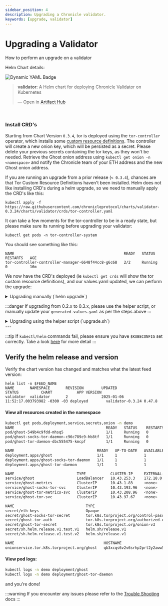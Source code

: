 ```yaml
---
sidebar_position: 4
description: Upgrading a Chronicle validator.
keywords: [upgrade, validator]
---
```


# Upgrading a Validator

How to perform an upgrade on a validator

Helm Chart details:

![Dynamic YAML Badge](https://img.shields.io/badge/dynamic/yaml?url=https%3A%2F%2Fchronicleprotocol.github.io%2Fcharts%2Findex.yaml&query=%24.entries.validator%5B0%5D.version&label=Validator%20ChartVersion&color=green)

<div class="artifacthub-widget" data-url="https://artifacthub.io/packages/helm/chronicle/validator" data-theme="light" data-header="true" data-stars="true" data-responsive="true"><blockquote><p lang="en" dir="ltr"><b>validator</b>: A Helm chart for deploying Chronicle Validator on Kubernetes</p>&mdash; Open in <a href="https://artifacthub.io/packages/helm/chronicle/validator">Artifact Hub</a></blockquote></div><script async src="https://artifacthub.io/artifacthub-widget.js"></script>

<br/>

### Install CRD's

Starting from Chart Version `0.3.4`, tor is deployed using the `tor-controller` operator, which installs some [custom resource definitions](https://raw.githubusercontent.com/chronicleprotocol/charts/validator-0.3.24/charts/validator/crds/tor-controller.yaml). The controller will create a new onion key, which will be persisted as a secret. Please delete your previous secrets containing the tor keys, as they won't be needed. Retrieve the Ghost onion address using `kubectl get onion -n <namespace>` and notify the Chronicle team of your ETH address and the new Ghost onion address.

If you are running an upgrade from a prior release (`< 0.3.4`), chances are that Tor Custom Resource Definitions haven't been installed. Helm does not like installing CRD's during a helm upgrade, so we need to manually apply the CRD's like this:


```
kubectl apply -f https://raw.githubusercontent.com/chronicleprotocol/charts/validator-0.3.24/charts/validator/crds/tor-controller.yaml
```

It can take a few moments for the tor-controller to be in a ready state, but please make sure its running before upgrading your validator:

```
kubectl get pods -n tor-controller-system
```

You should see something like this:
```
NAME                                                 READY   STATUS    RESTARTS   AGE
tor-controller-controller-manager-6648f44cc8-g6c68   2/2     Running   0          16m
```

We now have the CRD's deployed (ie `kubectl get crds` will show the tor custom resource definitions), and our values.yaml updated, we can perform the upgrade:

<details>
<summary>Upgrading manually (`helm upgrade`)</summary>

## Upgrading manually (`helm upgrade`)
If you are upgrading from 0.3.x to 0.3.y, simply updating the chart version will suffice:

```
ssh <SERVER_IP>
su - <FEED_USERNAME>
export FEED_NAME=my-feed
```
### Prepare values

The values.yaml file is used to configure the validator. The file is generated by the install script, and should be updated to reflect the latest version of the feed chart.

With the latest version of the chart, there are a few changes that need to be made to the `values.yaml` / `generated-values.yaml` file:

:::warning
- `musig` is now embedded in the `ghost` deployment, and all `.Values.musig` can be removed from the values.yaml file
- Please remove `.Values.ghost.env.CFG_WEB_URL` from your values, as this will be dynamically referenced in the [Ghost deployment spec](https://github.com/chronicleprotocol/charts/blob/main/charts/validator/templates/deployment.yaml#L87-L91).
:::

Please structure your helm values like this:

```yaml
ghost:
  ethConfig:
    ethFrom:
      existingSecret: '<somesecret>'
      key: "ethFrom"
    ethKeys:
      existingSecret: '<somesecret>'
      key: "ethKeyStore"
    ethPass:
      existingSecret: '<somesecret>'
      key: "ethPass"

  env:
    normal:
      CFG_LIBP2P_EXTERNAL_ADDR: '/ip4/1.2.3.4' # public/reachable ip address of node

  ethRpcUrl: "https://MY_L1_RPC_URL"
  rpcUrl: "https://MY_L1_RPC_URL"

```
:::danger
Please ensure your values yaml file is updated to reflect the latest requirements for the validator chart, with the correct values for `ethConfig`, `ethRpcUrl` and `rpcUrl`.
:::

:::danger
Make sure the [TOR crds](#install-crds) are installed.
:::

```
helm repo update
helm upgrade $FEED_NAME -n $FEED_NAME -f $HOME/$FEED_NAME/generated-values.yaml chronicle/validator --version 0.3.24
```
</details>

:::danger
If upgrading from 0.2.x to 0.3.x, please use the helper script, or manually update your `generated-values.yaml` as per the steps above
:::

<details>
<summary>Upgrading using the helper script (`upgrade.sh`)</summary>

## Upgrading using `upgrade.sh`

:::warning
Please be aware that the latest helm chart has been renamed from `feed` to `validator`. Please use the `upgrade.sh` script to upgrade your validator to the latest version. This version embeds `musig` into the `ghost` pod. The upgrader script will clean up the generated `values.yaml` file and remove the unecessary musig values.
:::

To simplify the upgrade process, we have created a helper script that will upgrade your validator to the latest version. 

This script will attempt to run `helm upgrade <feedname> -n <feedname> chronicle/validator` on your feed release, with any updated input variables.

:::caution
Please use the correct `FEED_NAME`, which should be the same as your helm release name, if deployed using the `install.sh` script previously
:::


```
ssh <SERVER_IP>
su - <FEED_USERNAME>
export FEED_NAME=my-feed
```

:::danger
Make sure the [TOR crds](#install-crds) are installed.
:::

### Download the latest `upgrade.sh`

Get the latest upgrade.sh script:
```
wget -N https://raw.githubusercontent.com/chronicleprotocol/scripts/main/feeds/k3s-install/upgrade.sh
chmod a+x upgrade.sh
./upgrade.sh
```

:::tip You can set the expected variables in the `.env` file, or export them as environment variables. If the script fails to find any of these values, it will prompt you for them when running the script.
:::

</details>
---

:::tip
If `kubectl/helm` commands fail, please ensure you have `$KUBECONFIG` set correctly. Take a look [here](quickstart#kubectl--helm-commands-fail) for more detail
:::


## Verify the helm release and version

Verify the chart version has changed and matches what the latest feed version:

```
helm list -n $FEED_NAME
NAME       NAMESPACE       REVISION        UPDATED                                 STATUS          CHART           APP VERSION
validator  validator       2               2025-01-06 11:52:17.003793982 -0300 -03 deployed        validator-0.3.24 0.47.8
```

#### View all resources created in the namespace
```bash
kubectl get pods,deployment,service,secrets,onion -n demo
NAME                                         READY   STATUS    RESTARTS   AGE
pod/ghost-549b4c9fdd-mhsq5                   1/1     Running   0          98s
pod/ghost-socks-tor-daemon-c96c789c9-hb8tf   1/1     Running   0          98s
pod/ghost-tor-daemon-dbc555475-kmcpf         1/1     Running   0          7m54s

NAME                                     READY   UP-TO-DATE   AVAILABLE   AGE
deployment.apps/ghost                    1/1     1            1           7m55s
deployment.apps/ghost-socks-tor-daemon   1/1     1            1           98s
deployment.apps/ghost-tor-daemon         1/1     1            1           7m54s

NAME                            TYPE           CLUSTER-IP     EXTERNAL-IP   PORT(S)                         AGE
service/ghost                   LoadBalancer   10.43.253.3    172.18.0.3    8000:31800/TCP,8080:31117/TCP   7m55s
service/ghost-metrics           ClusterIP      10.43.1.83     <none>        9100/TCP                        98s
service/ghost-socks-tor-svc     ClusterIP      10.43.193.96   <none>        9050/TCP                        98s
service/ghost-tor-metrics-svc   ClusterIP      10.43.208.96   <none>        9035/TCP                        7m54s
service/ghost-tor-svc           ClusterIP      10.43.97.67    <none>        8888/TCP                        7m54s

NAME                                TYPE                                           DATA   AGE
secret/eth-keys                     Opaque                                         3      3m23s
secret/ghost-socks-tor-secret       tor.k8s.torproject.org/control-password        1      98s
secret/ghost-tor-auth               tor.k8s.torproject.org/authorized-clients-v3   0      7m55s
secret/ghost-tor-secret             tor.k8s.torproject.org/onion-v3                5      7m55s
secret/sh.helm.release.v1.test.v1   helm.sh/release.v1                             1      7m55s
secret/sh.helm.release.v1.test.v2   helm.sh/release.v1                             1      98s

NAME                                        HOSTNAME                                                         AGE
onionservice.tor.k8s.torproject.org/ghost   qb3xcqs6v2v6srhp2prt2y2aww5rkzbea5djwkz3zd6stnnqqztj4jqd.onion   7m55s
```
#### View pod logs:

```bash
kubectl logs -n demo deployment/ghost
kubectl logs -n demo deployment/ghost-tor-daemon
```

and you're done!

:::warning
If you encounter any issues please refer to the [Trouble Shooting](troubleshooting) docs
:::
